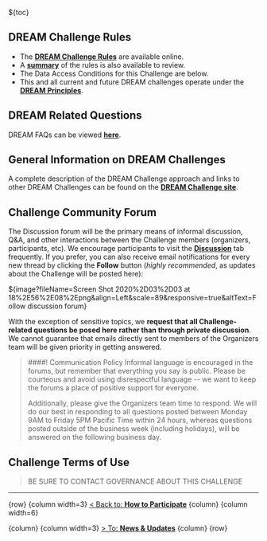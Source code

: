
${toc}

## **DREAM Challenge Rules**

* The [**DREAM Challenge Rules**](https://www.synapse.org/#!Synapse:syn10144147/wiki/448310) are available online.
*  A [**summary**](https://www.synapse.org/#!Synapse:syn10144149) of the rules is also available to review. 
* The Data Access Conditions for this Challenge are below. 
* This and all current and future DREAM challenges operate under the [**DREAM Principles**](https://www.synapse.org/#!Synapse:syn6182468/wiki/401779).

## **DREAM Related Questions**
DREAM FAQs can be viewed [**here**](http://dreamchallenges.org/faqs/).

## **General Information on DREAM Challenges**
A complete description of the DREAM Challenge approach and links to other DREAM Challenges can be found on the [**DREAM Challenge site**](http://dreamchallenges.org).

## **Challenge Community Forum**
The Discussion forum will be the primary means of informal discussion, Q&A, and other interactions between the Challenge members (organizers, participants, etc).  We encourage participants to visit the [**Discussion**](https://www.synapse.org/#!Synapse:syn22277124/discussion/default) tab frequently. If you prefer, you can also receive email notifications for every new thread by clicking the **Follow** button (_highly recommended_, as updates about the Challenge will be posted here):

${image?fileName=Screen Shot 2020%2D03%2D03 at 18%2E56%2E08%2Epng&align=Left&scale=89&responsive=true&altText=Follow discussion forum}
<br/>

With the exception of sensitive topics, we **request that all Challenge-related questions be posed here rather than through private discussion**.  We cannot guarantee that emails directly sent to members of the Organizers team will be given priority in getting answered.

> ####! Communication Policy
> Informal language is encouraged in the forums, but remember that everything you say is public.  Please be courteous and avoid using disrespectful language -- we want to keep the forums a place of positive support for everyone.  
>
> Additionally, please give the Organizers team time to respond.  We will do our best in responding to all questions posted between Monday 9AM to Friday 5PM Pacific Time within 24 hours, whereas questions posted outside of the business week (including holidays), will be answered on the following business day.

## **Challenge Terms of Use**

> BE SURE TO CONTACT GOVERNANCE ABOUT THIS CHALLENGE


---

{row}
 {column width=3}
[< Back to: **How to Participate**](#!Synapse:syn22277124/wiki/604827)
 {column}
 {column width=6}

 {column}
 {column width=3} 
[> To: **News & Updates**](#!Synapse:syn22277124/wiki/604829)
 {column}
{row}